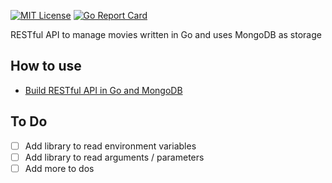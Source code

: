 [![MIT License](http://img.shields.io/badge/license-MIT-blue.svg?style=flat)](LICENSE) [![Go Report Card](https://goreportcard.com/badge/github.com/hanneslehmann/sample-application)](https://goreportcard.com/report/github.com/hanneslehmann/sample-application)

RESTful API to manage movies written in Go and uses MongoDB as storage

## How to use

* [Build RESTful API in Go and MongoDB](http://www.blog.labouardy.com/build-restful-api-in-go-and-mongodb/)


## To Do

- [ ] Add library to read environment variables
- [ ] Add library to read arguments / parameters
- [ ] Add more to dos